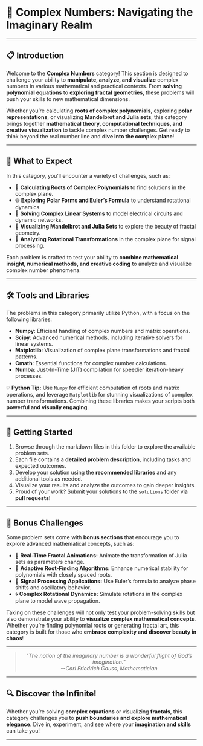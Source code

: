 # 🔢 Complex Numbers: Navigating the Imaginary Realm

---

## 📋 Introduction
Welcome to the **Complex Numbers** category! This section is designed to challenge your ability to **manipulate, analyze, and visualize** complex numbers in various mathematical and practical contexts. From **solving polynomial equations** to **exploring fractal geometries**, these problems will push your skills to new mathematical dimensions. 

Whether you’re calculating **roots of complex polynomials**, exploring **polar representations**, or visualizing **Mandelbrot and Julia sets**, this category brings together **mathematical theory, computational techniques, and creative visualization** to tackle complex number challenges. Get ready to think beyond the real number line and **dive into the complex plane**!  

---

## 🌟 What to Expect
In this category, you’ll encounter a variety of challenges, such as:  

- 🧠 **Calculating Roots of Complex Polynomials** to find solutions in the complex plane.  
- 🌐 **Exploring Polar Forms and Euler’s Formula** to understand rotational dynamics.  
- 🧩 **Solving Complex Linear Systems** to model electrical circuits and dynamic networks.  
- 🌌 **Visualizing Mandelbrot and Julia Sets** to explore the beauty of fractal geometry.  
- 🔄 **Analyzing Rotational Transformations** in the complex plane for signal processing.  

Each problem is crafted to test your ability to **combine mathematical insight, numerical methods, and creative coding** to analyze and visualize complex number phenomena. 

---

## 🛠️ Tools and Libraries
The problems in this category primarily utilize Python, with a focus on the following libraries:  

- **Numpy**: Efficient handling of complex numbers and matrix operations.  
- **Scipy**: Advanced numerical methods, including iterative solvers for linear systems.  
- **Matplotlib**: Visualization of complex plane transformations and fractal patterns.  
- **Cmath**: Essential functions for complex number calculations.  
- **Numba**: Just-In-Time (JIT) compilation for speedier iteration-heavy processes.  

💡 **Python Tip:** Use `Numpy` for efficient computation of roots and matrix operations, and leverage `Matplotlib` for stunning visualizations of complex number transformations. Combining these libraries makes your scripts both **powerful and visually engaging**.  

---

## 🚀 Getting Started
1. Browse through the markdown files in this folder to explore the available problem sets.  
2. Each file contains a **detailed problem description**, including tasks and expected outcomes.  
3. Develop your solution using the **recommended libraries** and any additional tools as needed.  
4. Visualize your results and analyze the outcomes to gain deeper insights.  
5. Proud of your work? Submit your solutions to the `solutions` folder via **pull requests**!  

---

## 🎁 Bonus Challenges
Some problem sets come with **bonus sections** that encourage you to explore advanced mathematical concepts, such as:  

- 🔗 **Real-Time Fractal Animations:** Animate the transformation of Julia sets as parameters change.  
- 🔄 **Adaptive Root-Finding Algorithms:** Enhance numerical stability for polynomials with closely spaced roots.  
- 🌠 **Signal Processing Applications:** Use Euler’s formula to analyze phase shifts and oscillatory behavior.  
- 🌀 **Complex Rotational Dynamics:** Simulate rotations in the complex plane to model wave propagation.  

Taking on these challenges will not only test your problem-solving skills but also demonstrate your ability to **visualize complex mathematical concepts**. Whether you’re finding polynomial roots or generating fractal art, this category is built for those who **embrace complexity and discover beauty in chaos**! 

---

<div style="text-align: center;">
<blockquote style="font-style: italic;">"The notion of the imaginary number is a wonderful flight of God’s imagination."  
<br>
<span style="text-align: right;">--Carl Friedrich Gauss, Mathematician</span>
</blockquote>
</div>

---

## 🔍 Discover the Infinite!
Whether you’re solving **complex equations** or visualizing **fractals**, this category challenges you to **push boundaries and explore mathematical elegance**. Dive in, experiment, and see where your **imagination and skills** can take you!

---
